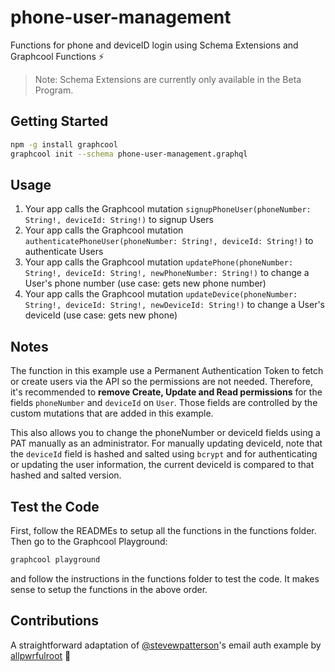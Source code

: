# phone-user-management

Functions for phone and deviceID login using Schema Extensions and Graphcool Functions ⚡️

> Note: Schema Extensions are currently only available in the Beta Program.

## Getting Started

```sh
npm -g install graphcool
graphcool init --schema phone-user-management.graphql
```

## Usage

1. Your app calls the Graphcool mutation `signupPhoneUser(phoneNumber: String!, deviceId: String!)` to signup Users
2. Your app calls the Graphcool mutation `authenticatePhoneUser(phoneNumber: String!, deviceId: String!)` to authenticate Users
3. Your app calls the Graphcool mutation `updatePhone(phoneNumber: String!, deviceId: String!, newPhoneNumber: String!)` to change a User's phone number (use case: gets new phone number)
4. Your app calls the Graphcool mutation `updateDevice(phoneNumber: String!, deviceId: String!, newDeviceId: String!)` to change a User's deviceId (use case: gets new phone)

## Notes

The function in this example use a Permanent Authentication Token to fetch or create users via the API so the permissions are not needed. Therefore, it's recommended to **remove Create, Update and Read permissions** for the fields `phoneNumber` and `deviceId` on `User`. Those fields are controlled by the custom mutations that are added in this example.

This also allows you to change the phoneNumber or deviceId fields using a PAT manually as an administrator. For manually updating deviceId, note that the `deviceId` field is hashed and salted using `bcrypt` and for authenticating or updating the user information, the current deviceId is compared to that hashed and salted version.

## Test the Code

First, follow the READMEs to setup all the functions in the functions folder. Then go to the Graphcool Playground:

```sh
graphcool playground
```

and follow the instructions in the functions folder to test the code. It makes sense to setup the functions in the above order.

## Contributions

A straightforward adaptation of [@stevewpatterson](https://github.com/stevewpatterson)'s email auth example by [allpwrfulroot](https://github.com/allpwrfulroot) :tada:
